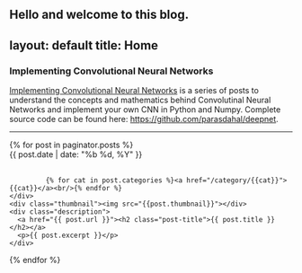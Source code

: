 Hello and welcome to this blog. 
---
layout: default
title: Home
---
<div class="l-page series">
<h3 class="series-title">Implementing Convolutional Neural Networks</h3>
<p>
<a href="/implementing-cnn">Implementing Convolutional Neural Networks</a> is a series of posts to understand the concepts and mathematics behind Convolutinal Neural Networks and implement your own CNN in Python and Numpy. Complete source code can be found here: <a href="https://github.com/parasdahal/deepnet">https://github.com/parasdahal/deepnet</a>.
</p>
</div>
<hr>
<div class="posts-list l-page">
  <!--<h2 class="post-tag">Latest Articles</h2>-->
  {% for post in paginator.posts %}
  <div class="post-preview">
    <div class="metadata">
            <div>{{ post.date | date: "%b %d, %Y" }}</div><br/>

             {% for cat in post.categories %}<a href="/category/{{cat}}">{{cat}}</a><br/>{% endfor %}
    </div>
    <div class="thumbnail"><img src="{{post.thumbnail}}"></div>
    <div class="description">
      <a href="{{ post.url }}"><h2 class="post-title">{{ post.title }}</h2></a>
      <p>{{ post.excerpt }}</p>
    </div>
  </div>
  {% endfor %}
</div>
</div>

